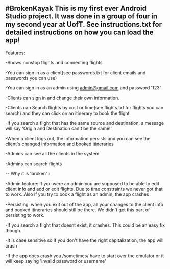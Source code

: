 #BrokenKayak
This is my first ever Android Studio project. It was done in a group of four in my second year at UofT.
See instructions.txt for detailed instructions on how you can load the app!
--
Features:

-Shows nonstop flights and connecting flights

-You can sign in as a client(see passwords.txt for client emails and passwords you can use)

-You can sign in as an admin using admin@gmail.com and password '123'

-Clients can sign in and change their own information. 

-Clients can Search flights by cost or time(see flights.txt for flights you can search) and they can click on an itinerary to book the flight

-If you search a flight that has the same source and destination, a message will say 'Origin and Destination can't be the same!'

-When a client logs out, the information persists and you can see the client's changed information and booked itineraries

-Admins can see all the clients in the system

-Admins can search flights 

--
Why it is 'broken' :

-Admin feature: If you were an admin you are supposed to be able to edit client info and add or edit flights. Due to time constraints we never got that to work. Also if you try to book a flight as an admin, the app crashes

-Persisting: when you exit out of the app, all your changes to the client info and booked itineraries should still be there. We didn't get this part of persisting to work.

-If you search a flight that doesnt exist, it crashes. This could be an easy fix though.

-It is case sensitive so if you don't have the right capitalization, the app will crash

-If the app does crash you /sometimes/ have to start over the emulator or it will keep saying 'invalid password or username'

